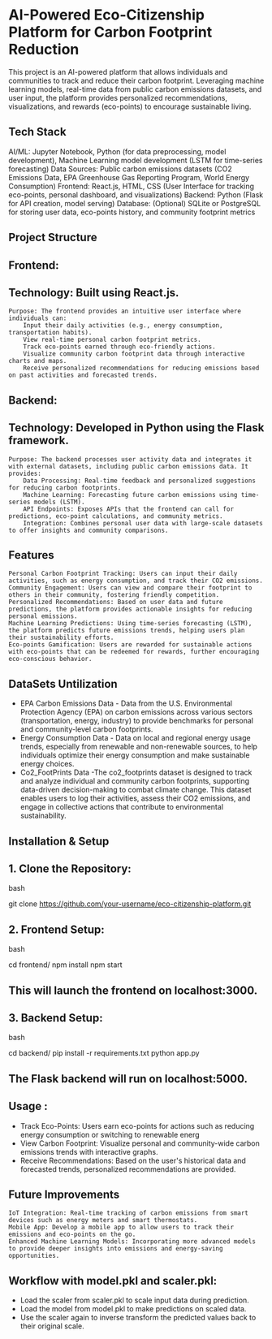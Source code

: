 
# AI-Powered Eco-Citizenship Platform for Carbon Footprint Reduction

This project is an AI-powered platform that allows individuals and communities to track and reduce their carbon footprint. Leveraging machine learning models, real-time data from public carbon emissions datasets, and user input, the platform provides personalized recommendations, visualizations, and rewards (eco-points) to encourage sustainable living.

## Tech Stack

AI/ML: Jupyter Notebook, Python (for data preprocessing, model development), Machine Learning model development (LSTM for time-series forecasting)
Data Sources: Public carbon emissions datasets (CO2 Emissions Data, EPA Greenhouse Gas Reporting Program, World Energy Consumption)
Frontend: React.js, HTML, CSS (User Interface for tracking eco-points, personal dashboard, and visualizations)
Backend: Python (Flask for API creation, model serving)
Database: (Optional) SQLite or PostgreSQL for storing user data, eco-points history, and community footprint metrics

## Project Structure
## Frontend:

   ## Technology: Built using React.js.
    Purpose: The frontend provides an intuitive user interface where individuals can:
        Input their daily activities (e.g., energy consumption, transportation habits).
        View real-time personal carbon footprint metrics.
        Track eco-points earned through eco-friendly actions.
        Visualize community carbon footprint data through interactive charts and maps.
        Receive personalized recommendations for reducing emissions based on past activities and forecasted trends.

## Backend:

  ##  Technology: Developed in Python using the Flask framework.
    Purpose: The backend processes user activity data and integrates it with external datasets, including public carbon emissions data. It provides:
        Data Processing: Real-time feedback and personalized suggestions for reducing carbon footprints.
        Machine Learning: Forecasting future carbon emissions using time-series models (LSTM).
        API Endpoints: Exposes APIs that the frontend can call for predictions, eco-point calculations, and community metrics.
        Integration: Combines personal user data with large-scale datasets to offer insights and community comparisons.


## Features

    Personal Carbon Footprint Tracking: Users can input their daily activities, such as energy consumption, and track their CO2 emissions.
    Community Engagement: Users can view and compare their footprint to others in their community, fostering friendly competition.
    Personalized Recommendations: Based on user data and future predictions, the platform provides actionable insights for reducing personal emissions.
    Machine Learning Predictions: Using time-series forecasting (LSTM), the platform predicts future emissions trends, helping users plan their sustainability efforts.
    Eco-points Gamification: Users are rewarded for sustainable actions with eco-points that can be redeemed for rewards, further encouraging eco-conscious behavior.


 ## DataSets Untilization 

- EPA Carbon Emissions Data      - Data from the U.S. Environmental Protection Agency (EPA) on carbon emissions across various sectors (transportation, energy, industry) to provide benchmarks for personal and community-level carbon footprints.
-  Energy Consumption Data      - Data on local and regional energy usage trends, especially from renewable and non-renewable sources, to help individuals optimize their energy consumption and make sustainable energy choices.
-  Co2_FootPrints Data               -The co2_footprints dataset is designed to track and analyze individual and community carbon footprints, supporting data-driven decision-making to combat climate change. This dataset enables users to log their activities, assess their CO2 emissions, and engage in collective actions that contribute to environmental sustainability.


## Installation & Setup
## 1. Clone the Repository:

bash

git clone https://github.com/your-username/eco-citizenship-platform.git

## 2. Frontend Setup:

bash

cd frontend/
npm install
npm start

## This will launch the frontend on localhost:3000.

## 3. Backend Setup:

bash

cd backend/
pip install -r requirements.txt
python app.py

## The Flask backend will run on localhost:5000.


## Usage :

- Track Eco-Points: Users earn eco-points for actions such as reducing energy consumption or switching to renewable energ
- View Carbon Footprint: Visualize personal and community-wide carbon emissions trends with interactive graphs.
- Receive Recommendations: Based on the user's historical data and forecasted trends, personalized recommendations are provided.


## Future Improvements

    IoT Integration: Real-time tracking of carbon emissions from smart devices such as energy meters and smart thermostats.
    Mobile App: Develop a mobile app to allow users to track their emissions and eco-points on the go.
    Enhanced Machine Learning Models: Incorporating more advanced models to provide deeper insights into emissions and energy-saving opportunities.


























## Workflow with model.pkl and scaler.pkl:

- Load the scaler from scaler.pkl to scale input data during prediction.
- Load the model from model.pkl to make predictions on scaled data.
-  Use the scaler again to inverse transform the predicted values back to their original scale.



